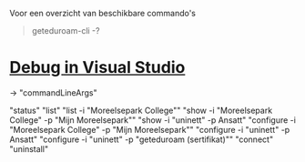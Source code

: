 Voor een overzicht van beschikbare commando's
> geteduroam-cli -?

# [Debug in Visual Studio](../EduRoam.CLI/Properties/launchSettings.json)
-> "commandLineArgs"

"status"
"list"
"list -i \"Moreelsepark College\""
"show -i \"Moreelsepark College\" -p \"Mijn Moreelsepark\""
"show -i \"uninett\" -p Ansatt"
"configure -i \"Moreelsepark College\" -p \"Mijn Moreelsepark\""
"configure -i \"uninett\" -p Ansatt"
"configure -i \"uninett\" -p \"geteduroam (sertifikat)\""
"connect"
"uninstall"

